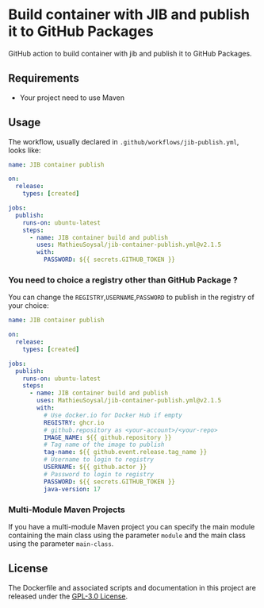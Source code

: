 # Build container with JIB and publish it to GitHub Packages

GitHub action to build container with jib and publish it to GitHub Packages.

## Requirements

- Your project need to use Maven

## Usage

The workflow, usually declared in `.github/workflows/jib-publish.yml`, looks like:

```YAML
name: JIB container publish

on:
  release:
    types: [created]

jobs:
  publish:
    runs-on: ubuntu-latest
    steps:
      - name: JIB container build and publish
        uses: MathieuSoysal/jib-container-publish.yml@v2.1.5
        with:
          PASSWORD: ${{ secrets.GITHUB_TOKEN }}

```

### You need to choice a registry other than GitHub Package ?

You can change the `REGISTRY`,`USERNAME`,`PASSWORD` to publish in the registry of your choice:

```YAML
name: JIB container publish

on:
  release:
    types: [created]

jobs:
  publish:
    runs-on: ubuntu-latest
    steps:
      - name: JIB container build and publish
        uses: MathieuSoysal/jib-container-publish.yml@v2.1.5
        with:
          # Use docker.io for Docker Hub if empty
          REGISTRY: ghcr.io
          # github.repository as <your-account>/<your-repo>
          IMAGE_NAME: ${{ github.repository }}
          # Tag name of the image to publish
          tag-name: ${{ github.event.release.tag_name }}
          # Username to login to registry
          USERNAME: ${{ github.actor }}
          # Password to login to registry
          PASSWORD: ${{ secrets.GITHUB_TOKEN }}
          java-version: 17
```

### Multi-Module Maven Projects

If you have a multi-module Maven project you can specify the main module containing the main class using the parameter
`module` and the main class using the parameter `main-class`.

## License

The Dockerfile and associated scripts and documentation in this project are released under the [GPL-3.0 License](https://github.com/MathieuSoysal/jib-container-publish.yml/blob/main/LICENSE).
